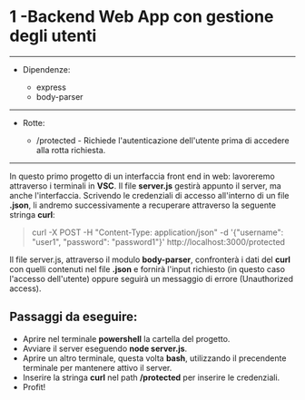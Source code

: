 # 1 -Backend Web App con gestione degli utenti
_____________________
- Dipendenze:

    - express
    - body-parser
_____________________

- Rotte:

    - /protected - Richiede l'autenticazione dell'utente prima di accedere alla rotta richiesta.
_____________________

In questo primo progetto  di un interfaccia front end in web: lavoreremo attraverso i terminali in **VSC**.
Il file **server.js** gestirà appunto il server, ma anche l'interfaccia.
Scrivendo le credenziali di accesso all'interno di un file **.json**, li andremo successivamente a recuperare attraverso la seguente stringa **curl**:

> curl -X POST -H "Content-Type: application/json" -d '{"username": "user1", "password": "password1"}' http://localhost:3000/protected

Il file server.js, attraverso il modulo **body-parser**, confronterà i dati del **curl** con quelli contenuti nel file **.json** e fornirà l'input richiesto (in questo caso l'accesso dell'utente) oppure seguirà un messaggio di errore (Unauthorized access).

## Passaggi da eseguire:

- Aprire nel terminale **powershell** la cartella del progetto.
- Avviare il server eseguendo **node server.js**.
- Aprire un altro terminale, questa volta **bash**, utilizzando il precendente terminale per mantenere attivo il server.
- Inserire la stringa **curl** nel path **/protected** per inserire le credenziali.
- Profit!
